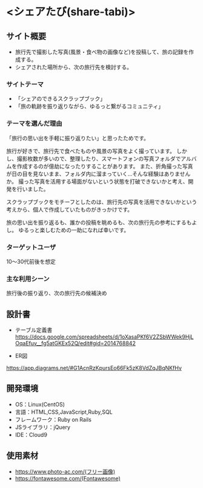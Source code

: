 # <シェアたび(share-tabi)>

## サイト概要
- 旅行先で撮影した写真(風景・食べ物の画像など)を投稿して、旅の記録を作成する。
- シェアされた場所から、次の旅行先を検討する。

### サイトテーマ
- 「シェアのできるスクラップブック」
- 「旅の軌跡を振り返りながら、ゆるっと繋がるコミュニティ」

### テーマを選んだ理由
「旅行の思い出を手軽に振り返りたい」と思ったためです。

旅行が好きで、旅行先で食べたものや風景の写真をよく撮っています。
しかし、撮影枚数が多いので、整理したり、スマートフォンの写真フォルダでアルバムを作成するのが億劫になったりすることがあります。
また、折角撮った写真が日の目を見ないまま、フォルダ内に溜まっていく…そんな経験はありませんか。
撮った写真を活用する場面がないという状態を打破できないかと考え、開発を行いました。

スクラップブックをモチーフとしたのは、旅行先の写真を活用できないかという考えから、個人で作成していたものがきっかけです。

旅の思い出を振り返るも、誰かの投稿を眺めるも、次の旅行先の参考にするもよし。
ゆるっと楽しむための一助になれば幸いです。



### ターゲットユーザ
10〜30代前後を想定

### 主な利用シーン
旅行後の振り返り、次の旅行先の候補決め

## 設計書
- テーブル定義書
https://docs.google.com/spreadsheets/d/1oXasaPKf6V2ZSbWWek9HjLOqaEfuv__fg5atGKEx52Q/edit#gid=2014768842

- ER図

https://app.diagrams.net/#G1AcnRzKpursEo66Fk5zK8VdZqJBqNKfHv

## 開発環境
- OS：Linux(CentOS)
- 言語：HTML,CSS,JavaScript,Ruby,SQL
- フレームワーク：Ruby on Rails
- JSライブラリ：jQuery
- IDE：Cloud9

## 使用素材
- https://www.photo-ac.com/(フリー画像)
- https://fontawesome.com/(Fontawesome)
